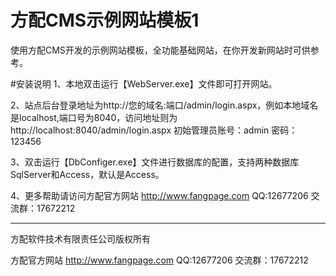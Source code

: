 # 方配CMS示例网站模板1
使用方配CMS开发的示例网站模板，全功能基础网站，在你开发新网站时可供参考。

#安装说明
1、本地双击运行【WebServer.exe】文件即可打开网站。

2、站点后台登录地址为http://您的域名:端口/admin/login.aspx，例如本地域名是localhost,端口号为8040，访问地址则为http://localhost:8040/admin/login.aspx 初始管理员账号：admin   密码：123456

3、双击运行【DbConfiger.exe】文件进行数据库的配置，支持两种数据库SqlServer和Access，默认是Access。
   
4、更多帮助请访问方配官方网站 http://www.fangpage.com   QQ:12677206    交流群：17672212

------------------------------------------------------------
方配软件技术有限责任公司版权所有

方配官方网站 http://www.fangpage.com QQ:12677206 交流群：17672212
